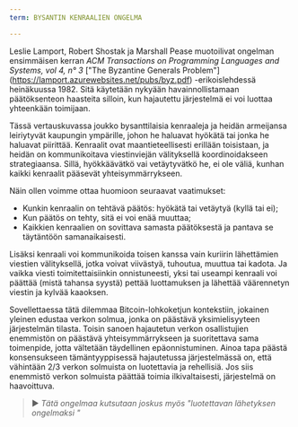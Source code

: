 ```yaml
---
term: BYSANTIN KENRAALIEN ONGELMA

---
```

Leslie Lamport, Robert Shostak ja Marshall Pease muotoilivat ongelman ensimmäisen kerran *ACM Transactions on Programming Languages and Systems, vol 4, n° 3* ["The Byzantine Generals Problem"] (https://lamport.azurewebsites.net/pubs/byz.pdf) -erikoislehdessä heinäkuussa 1982. Sitä käytetään nykyään havainnollistamaan päätöksenteon haasteita silloin, kun hajautettu järjestelmä ei voi luottaa yhteenkään toimijaan.

Tässä vertauskuvassa joukko bysanttilaisia kenraaleja ja heidän armeijansa leiriytyvät kaupungin ympärille, johon he haluavat hyökätä tai jonka he haluavat piirittää. Kenraalit ovat maantieteellisesti erillään toisistaan, ja heidän on kommunikoitava viestinviejän välityksellä koordinoidakseen strategiaansa. Sillä, hyökkäävätkö vai vetäytyvätkö he, ei ole väliä, kunhan kaikki kenraalit pääsevät yhteisymmärrykseen.

Näin ollen voimme ottaa huomioon seuraavat vaatimukset:


- Kunkin kenraalin on tehtävä päätös: hyökätä tai vetäytyä (kyllä tai ei);
- Kun päätös on tehty, sitä ei voi enää muuttaa;
- Kaikkien kenraalien on sovittava samasta päätöksestä ja pantava se täytäntöön samanaikaisesti.

Lisäksi kenraali voi kommunikoida toisen kanssa vain kuriirin lähettämien viestien välityksellä, jotka voivat viivästyä, tuhoutua, muuttua tai kadota. Ja vaikka viesti toimitettaisiinkin onnistuneesti, yksi tai useampi kenraali voi päättää (mistä tahansa syystä) pettää luottamuksen ja lähettää väärennetyn viestin ja kylvää kaaoksen.

Sovellettaessa tätä dilemmaa Bitcoin-lohkoketjun kontekstiin, jokainen yleinen edustaa verkon solmua, jonka on päästävä yksimielisyyteen järjestelmän tilasta. Toisin sanoen hajautetun verkon osallistujien enemmistön on päästävä yhteisymmärrykseen ja suoritettava sama toimenpide, jotta vältetään täydellinen epäonnistuminen. Ainoa tapa päästä konsensukseen tämäntyyppisessä hajautetussa järjestelmässä on, että vähintään 2/3 verkon solmuista on luotettavia ja rehellisiä. Jos siis enemmistö verkon solmuista päättää toimia ilkivaltaisesti, järjestelmä on haavoittuva.

> ► *Tätä ongelmaa kutsutaan joskus myös "luotettavan lähetyksen ongelmaksi "*